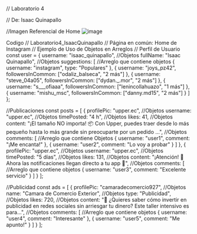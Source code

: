 // Laboratorio 4

// De: Isaac Quinapallo

//Imagen Referencial de Home
![image](https://github.com/user-attachments/assets/ab592f4f-7d47-4f64-a831-a216b941670a)


Codigo
// Laboratorio4_IsaacQuinapallo
// Página en común: Home de Instagram
// Ejemplo de Uso de Objetos en Arreglos
// Perfil de Usuario
const user = {
    username: "isaac_quinapallo", //Objetos
    fullName: "Isaac Quinapallo", //Objetos
    suggestions: [ //Arreglo que contiene objetos
      { username: "instagram", type: "Populares" },
      { username: "joys_pz42", followersInCommon: ["odaliz_balseca", "2 más"] },
      { username: "steve_04a05", followersInCommon: ["dydan._.mor", "2 más"] },
      { username: "s___ofiaaa", followersInCommon: ["lenincollahuazo", "1 más"] },
      { username: "mishu_msc", followersInCommon: ["danny.md15", "2 más"] }
    ]
  };

//Publicaciones
  const posts = [
    {
      profilePic: "upper.ec", //Objetos
      username: "upper.ec", //Objetos
      timePosted: "4 h", //Objetos
      likes: 41, //Objetos
      content: "¡El tamaño NO importa! 📦 Con Upper, puedes traer desde lo más pequeño hasta lo más grande sin preocuparte por un pedido ...", //Objetos
      comments: [ //Arreglo que contiene Objetos
        { username: "user1", comment: "¡Me encanta!" },
        { username: "user2", comment: "Lo voy a probar" }
      ]
    },
    {
      profilePic: "upper.ec", //Objetos
      username: "upper.ec", //Objetos
      timePosted: "5 días", //Objetos
      likes: 131, //Objetos
      content: "¡Atención! 🔔 Ahora las notificaciones llegan directo a tu app 📲", //Objetos
      comments: [ //Arreglo que contiene objetos
        { username: "user3", comment: "Excelente servicio" }
      ]
    }
  ];
  
//Publicidad
const ads = [
    {
      profilePic: "camaradecomercio927", //Objetos
      name: "Camara de Comercio Exterior", //Objetos
      type: "Publicidad", //Objetos
      likes: 720, //Objetos
      content: "🎯 ¿Quieres saber cómo invertir en publicidad en redes sociales sin arriesgar tu dinero? Este taller intensivo es para...", //Objetos
      comments: [ //Arreglo que contiene objetos
        { username: "user4", comment: "Interesante" },
        { username: "user5", comment: "Me apunto!" }
      ]
    }
  ];
  
